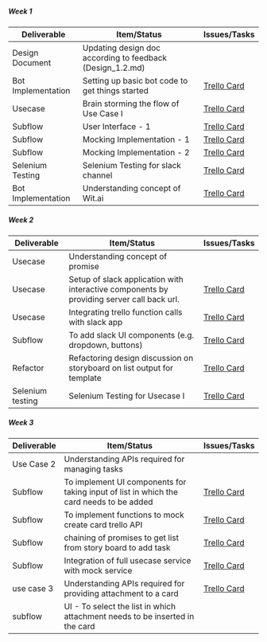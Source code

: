 ##### Week 1

| Deliverable   | Item/Status   |  Issues/Tasks  
| ------------- | ------------  |  ------------ 
| Design Document |Updating design doc according to feedback (Design_1.2.md) | &nbsp;
| Bot Implementation | Setting up basic bot code to get things started | [Trello Card](https://trello.com/c/fueezcP5)
| Usecase      | Brain storming the flow of Use Case I |  [Trello Card](https://trello.com/c/xoIsfXRe)
| Subflow  | User Interface - 1 |  [Trello Card](https://trello.com/c/a8yHOTg3)
| Subflow | Mocking Implementation - 1 | [Trello Card](https://trello.com/c/pxieeMaz)
| Subflow | Mocking Implementation - 2 | [Trello Card](https://trello.com/c/Li5hweak)
| Selenium Testing | Selenium Testing for slack channel | [Trello Card](https://trello.com/c/urjeCqbU)
| Bot Implementation | Understanding concept of Wit.ai |  [Trello Card](https://trello.com/c/ZjIj1yWb)

##### Week 2

| Deliverable   | Item/Status   |  Issues/Tasks
| ------------- | ------------  |  ------------
| Usecase     | Understanding concept of promise      | &nbsp;
| Usecase      | Setup of slack application with interactive components by providing server call back url.|[Trello Card](https://trello.com/c/pMCA2doZ)
| Usecase     | Integrating trello function calls with slack app  |  [Trello Card](https://trello.com/c/eW0GH5cx)
| Subflow       | To add slack UI components (e.g. dropdown, buttons)  |  [Trello Card](https://trello.com/c/diA1DaMw)
| Refactor      | Refactoring design discussion on storyboard on list output for template |  [Trello Card](https://trello.com/c/diA1DaMw)
| Selenium testing| Selenium Testing for Usecase I | [Trello Card](https://trello.com/c/Qqgw0IKu)

##### Week 3

| Deliverable   | Item/Status   |  Issues/Tasks
| ------------- | ------------  |  ------------
| Use Case 2    | Understanding APIs required for managing tasks| &nbsp;
| Subflow       | To implement UI components for taking input of list in which the card needs to be added|  [Trello Card](https://trello.com/c/diA1DaMw)
| Subflow       | To implement functions to mock create card trello API  |  [Trello Card](https://trello.com/c/diA1DaMw)
| Subflow       | chaining of promises to get list from story board to add task|  [Trello Card](https://trello.com/c/diA1DaMw)
| Subflow       | Integration of full usecase service with mock service |[Trello Card](https://trello.com/c/diA1DaMw)
| use case 3    | Understanding APIs required for providing attachment to a card | [Trello Card](https://trello.com/c/diA1DaMw)
| subflow       | UI - To select the list in which attachment needs to be inserted in the card | 
